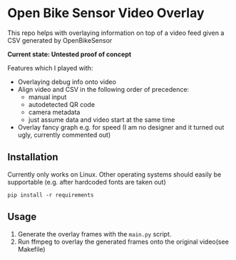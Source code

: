 # Open Bike Sensor Video Overlay

This repo helps with overlaying information on top of a video feed given a CSV generated by OpenBikeSensor

**Current state: Untested proof of concept**

Features which I played with:
* Overlaying debug info onto video
* Align video and CSV in the following order of precedence:
  * manual input
  * autodetected QR code
  * camera metadata
  * just assume data and video start at the same time
* Overlay fancy graph e.g. for speed (I am no designer and it turned out ugly, currently commented out) 

## Installation

Currently only works on Linux. Other operating systems should easily be supportable (e.g. after hardcoded fonts are taken out)
```
pip install -r requirements
```

## Usage

1. Generate the overlay frames with the `main.py` script.
2. Run ffmpeg to overlay the generated frames onto the original video(see Makefile)
